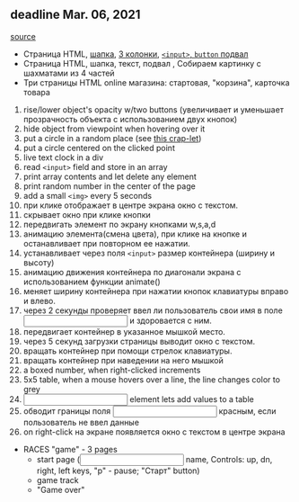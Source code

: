 ## deadline Mar. 06, 2021
[source](https://docs.google.com/document/d/1VUNyqu8sM-GYreq7jM8Bns4srtrPYUSi)

* Страница HTML, [шапка](site1/index.html), [3 колонки](site1/text.html), [`<input>`, `button` подвал](site1/podval.html)
* Страница HTML, шапка, текст, подвал <a>, Собираем картинку с шахматами из 4 частей
* Три страницы HTML online магазина: стартовая, "корзина", карточка товара
1. rise/lower object's opacity w/two buttons (увеличивает и уменьшает прозрачность объекта с использованием двух кнопок)
1. hide object from viewpoint when hovering over it
1. put a circle in a random place (see [this crap-let](https://www.html5canvastutorials.com/tutorials/html5-canvas-circles/))
1. put a circle centered on the clicked point
1. live text clock in a div
1. read `<input>` field and store in an array
1. print array contents and let delete any element
1. print random number in the center of the page
1. add a small `<img>` every 5 seconds
1. при клике отображает в центре экрана окно с текстом.
1. скрывает окно при клике кнопки
1. передвигать элемент по экрану кнопками w,s,a,d
1. анимацию элемента(смена цвета), при клике на кнопке и останавливает при повторном ее нажатии.
1. устанавливает через поля `<input>` размер контейнера (ширину и высоту)
1. анимацию движения контейнера по диагонали экрана с использованием функции animate()
1. меняет ширину контейнера при нажатии кнопок клавиатуры вправо и влево.
1. через 2 секунды проверяет ввел ли пользователь свои имя в поле <input> и здоровается с ним.
1. передвигает контейнер в указанное мышкой место.
1. через 5 секунд загрузки страницы выводит окно с текстом.
1. вращать контейнер при помощи стрелок клавиатуры.
1. вращать контейнер при наведении на него мышкой
1. a boxed number, when right-clicked increments
1. 5x5 table, when a mouse hovers over a line, the line changes color to grey
1. <input> element lets add values to a table
5. обводит границы поля <input> красным, если пользователь не ввел данные
1. on right-click на экране появляется окно с текстом в центре экрана
* RACES "game" - 3 pages
  * start page (<input> name, Controls: up, dn, right, left keys, "p" - pause; "Старт" button)
  * game track
  * "Game over"
